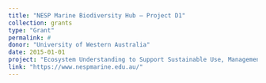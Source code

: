```yaml
---
title: "NESP Marine Biodiversity Hub – Project D1"
collection: grants
type: "Grant"
permalink: #
donor: "University of Western Australia"
date: 2015-01-01
project: "Ecosystem Understanding to Support Sustainable Use, Management and Monitoring of Marine Assets in the North and North-west regions."
link: "https://www.nespmarine.edu.au/"
---
```

